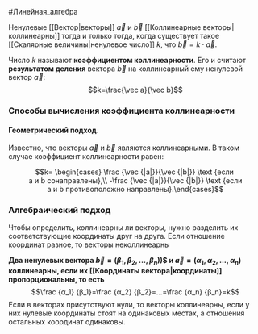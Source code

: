 
#Линейная_алгебра 

Ненулевые [[Вектор|векторы]] $\vec a$ и $\vec b$ [[Коллинеарные векторы|коллинеарны]] тогда и только тогда, когда существует такое [[Скалярные величины|ненулевое число]] $k$, что $\vec b=k⋅\vec a$.

Число $k$ называют **коэффициентом коллинеарности**. Его и считают **результатом деления** вектора $\vec b$ на коллинеарный ему ненулевой вектор $\vec a$:
$$k=\frac{\vec a}{\vec b}$$

### Способы вычисления коэффициента коллинеарности

#### **Геометрический подход.** 
Известно, что векторы $\vec a$ и $\vec b$ являются коллинеарными. В таком случае коэффициент коллинеарности равен:

$$k=
\begin{cases}
\frac {\vec {|a|}}{\vec {|b|}} \text {если ​a и b сонаправлены},\\ 
-\frac {\vec {|a|}}{\vec {|b|}} \text {если a и b противоположно направлены}.​​
\end{cases}$$
### Алгебраический подход

Чтобы определить, коллинеарны ли векторы, нужно разделить их соответствующие координаты друг на друга. Если отношение координат разное, то векторы неколлинеарны

**Два ненулевых вектора $\vec b=(β_1​, β_2​, ..., β_n​)$)$ и $\vec a=(α_1​, α_2​, ..., α_n​)$ коллинеарны, если их [[Координаты вектора|координаты]] пропорциональны, то есть**
$$\frac {α_1} {β_1}​=\frac {α_2} {β_2}​​=...=\frac {α_n} {β_n}=k$$
Если в векторах присутствуют нули, то векторы коллинеарны, если у них нулевые координаты стоят на одинаковых местах, а отношения остальных координат одинаковы.